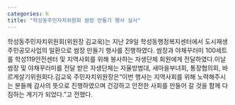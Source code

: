 ```yaml
---
categories: h
title: "학성동주민자치위원회 쌈장 만들기 행사 실시"
---
```

학성동주민자치위원회(위원장 김교욱)는 지난 29일 학성동행정복지센터에서 도시재생 주민공모사업의 일환으로 쌈장 만들기 행사를 진행하였다. 쌈장과 야채꾸러미 100세트를 학성119안전센터 및 지역사회를 위해 봉사하는 자생단체 회원에게 전달하였다.이날 쌈장 및 야채꾸러미를 전달 받은 자생단체는 자율방범대, 새마을부녀회, 통장협의회, 바르게살기위원회다.김교욱 주민자치위원장은“이번 행사는 지역사회를 위해 노력해주시는 분들께 감사의 뜻으로 진행하였으며 건강하고 안전한 사회를 만들어 갈 것을 함께 다짐하는 계기가 되었다.”고 전했다.